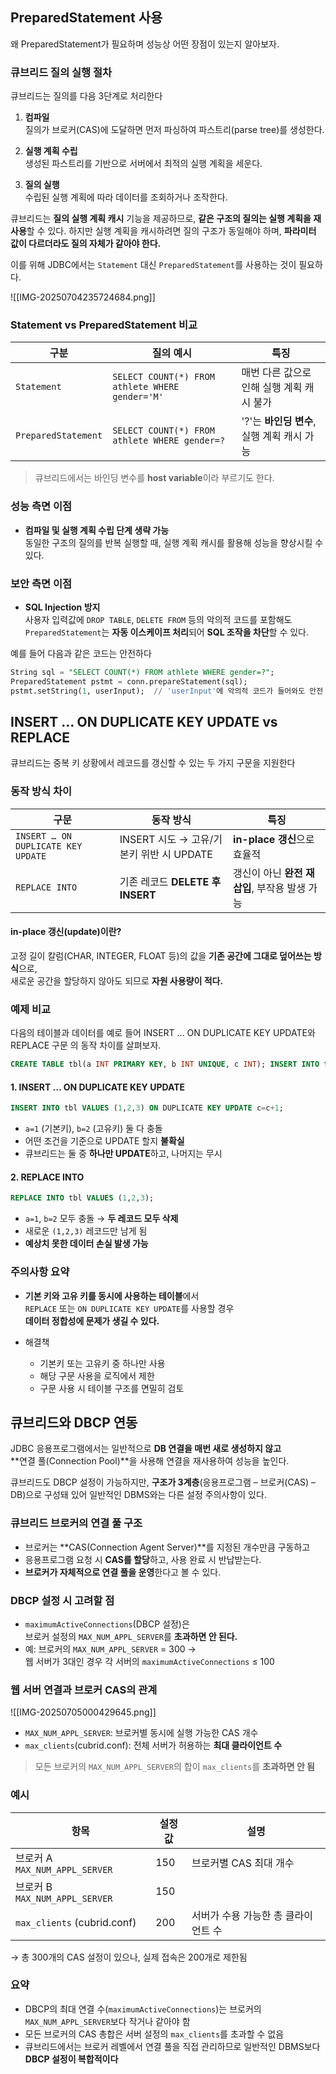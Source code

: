 
## PreparedStatement 사용
왜 PreparedStatement가 필요하며 성능상 어떤 장점이 있는지 알아보자.

### 큐브리드 질의 실행 절차
큐브리드는 질의를 다음 3단계로 처리한다

1. **컴파일**  
    질의가 브로커(CAS)에 도달하면 먼저 파싱하여 파스트리(parse tree)를 생성한다.
    
2. **실행 계획 수립**  
    생성된 파스트리를 기반으로 서버에서 최적의 실행 계획을 세운다.
    
3. **질의 실행**  
    수립된 실행 계획에 따라 데이터를 조회하거나 조작한다.

큐브리드는 **질의 실행 계획 캐시** 기능을 제공하므로, **같은 구조의 질의는 실행 계획을 재사용**할 수 있다. 하지만 실행 계획을 캐시하려면 질의 구조가 동일해야 하며, **파라미터 값이 다르더라도 질의 자체가 같아야 한다.**

이를 위해 JDBC에서는 `Statement` 대신 `PreparedStatement`를 사용하는 것이 필요하다.

![[IMG-20250704235724684.png]]
### Statement vs PreparedStatement 비교

|구분|질의 예시|특징|
|---|---|---|
|`Statement`|`SELECT COUNT(*) FROM athlete WHERE gender='M'`|매번 다른 값으로 인해 실행 계획 캐시 불가|
|`PreparedStatement`|`SELECT COUNT(*) FROM athlete WHERE gender=?`|'?'는 **바인딩 변수**, 실행 계획 캐시 가능|

> 큐브리드에서는 바인딩 변수를 **host variable**이라 부르기도 한다.

### 성능 측면 이점
- **컴파일 및 실행 계획 수립 단계 생략 가능**  
    동일한 구조의 질의를 반복 실행할 때, 실행 계획 캐시를 활용해 성능을 향상시킬 수 있다.
    

### 보안 측면 이점
- **SQL Injection 방지**  
    사용자 입력값에 `DROP TABLE`, `DELETE FROM` 등의 악의적 코드를 포함해도  
    `PreparedStatement`는 **자동 이스케이프 처리**되어 **SQL 조작을 차단**할 수 있다.

예를 들어 다음과 같은 코드는 안전하다
```sql
String sql = "SELECT COUNT(*) FROM athlete WHERE gender=?";
PreparedStatement pstmt = conn.prepareStatement(sql);
pstmt.setString(1, userInput);  // 'userInput'에 악의적 코드가 들어와도 안전
```



## INSERT … ON DUPLICATE KEY UPDATE vs REPLACE
큐브리드는 중복 키 상황에서 레코드를 갱신할 수 있는 두 가지 구문을 지원한다

### 동작 방식 차이

|구문|동작 방식|특징|
|---|---|---|
|`INSERT … ON DUPLICATE KEY UPDATE`|INSERT 시도 → 고유/기본키 위반 시 UPDATE|**in-place 갱신**으로 효율적|
|`REPLACE INTO`|기존 레코드 **DELETE 후 INSERT**|갱신이 아닌 **완전 재삽입**, 부작용 발생 가능|
#### in-place 갱신(update)이란?
고정 길이 칼럼(CHAR, INTEGER, FLOAT 등)의 값을 **기존 공간에 그대로 덮어쓰는 방식**으로,  
새로운 공간을 할당하지 않아도 되므로 **자원 사용량이 적다.**


### 예제 비교
다음의 테이블과 데이터를 예로 들어 INSERT … ON DUPLICATE KEY UPDATE와 REPLACE 구문 의 동작 차이를 살펴보자.

```sql
CREATE TABLE tbl(a INT PRIMARY KEY, b INT UNIQUE, c INT); INSERT INTO tbl VALUES (1,1,1), (2,2,2);
```

#### 1. INSERT … ON DUPLICATE KEY UPDATE
```sql
INSERT INTO tbl VALUES (1,2,3) ON DUPLICATE KEY UPDATE c=c+1;
```
- `a=1` (기본키), `b=2` (고유키) 둘 다 충돌
- 어떤 조건을 기준으로 UPDATE 할지 **불확실**
- 큐브리드는 둘 중 **하나만 UPDATE**하고, 나머지는 무시

#### 2. REPLACE INTO
```sql
REPLACE INTO tbl VALUES (1,2,3);
```
- `a=1`, `b=2` 모두 충돌 → **두 레코드 모두 삭제**
- 새로운 `(1,2,3)` 레코드만 남게 됨
- **예상치 못한 데이터 손실 발생 가능**

### 주의사항 요약
- **기본 키와 고유 키를 동시에 사용하는 테이블**에서  
    `REPLACE` 또는 `ON DUPLICATE KEY UPDATE`를 사용할 경우  
    **데이터 정합성에 문제가 생길 수 있다.**
    
- 해결책
    - 기본키 또는 고유키 중 하나만 사용
    - 해당 구문 사용을 로직에서 제한
    - 구문 사용 시 테이블 구조를 면밀히 검토


## 큐브리드와 DBCP 연동
JDBC 응용프로그램에서는 일반적으로 **DB 연결을 매번 새로 생성하지 않고**  
**연결 풀(Connection Pool)**을 사용해 연결을 재사용하여 성능을 높인다.

큐브리드도 DBCP 설정이 가능하지만, **구조가 3계층**(응용프로그램 – 브로커(CAS) – DB)으로 구성돼 있어   일반적인 DBMS와는 다른 설정 주의사항이 있다.

### 큐브리드 브로커의 연결 풀 구조
- 브로커는 **CAS(Connection Agent Server)**를 지정된 개수만큼 구동하고
- 응용프로그램 요청 시 **CAS를 할당**하고, 사용 완료 시 반납받는다.
- **브로커가 자체적으로 연결 풀을 운영**한다고 볼 수 있다.

### DBCP 설정 시 고려할 점
- `maximumActiveConnections`(DBCP 설정)은  
    브로커 설정의 `MAX_NUM_APPL_SERVER`를 **초과하면 안 된다.**
- 예: 브로커의 `MAX_NUM_APPL_SERVER` = 300 →  
    웹 서버가 3대인 경우 각 서버의 `maximumActiveConnections` ≤ 100
    

### 웹 서버 연결과 브로커 CAS의 관계
![[IMG-20250705000429645.png]]
- `MAX_NUM_APPL_SERVER`: 브로커별 동시에 실행 가능한 CAS 개수
- `max_clients`(cubrid.conf): 전체 서버가 허용하는 **최대 클라이언트 수**

> 모든 브로커의 `MAX_NUM_APPL_SERVER`의 합이 `max_clients`를 **초과하면 안 됨**

### 예시

|항목|설정값|설명|
|---|---|---|
|브로커 A `MAX_NUM_APPL_SERVER`|150|브로커별 CAS 최대 개수|
|브로커 B `MAX_NUM_APPL_SERVER`|150||
|`max_clients` (cubrid.conf)|200|서버가 수용 가능한 총 클라이언트 수|
→ 총 300개의 CAS 설정이 있으나, 실제 접속은 200개로 제한됨

### 요약
- DBCP의 최대 연결 수(`maximumActiveConnections`)는 브로커의 `MAX_NUM_APPL_SERVER`보다 작거나 같아야 함
- 모든 브로커의 CAS 총합은 서버 설정의 `max_clients`를 초과할 수 없음
- 큐브리드에서는 브로커 레벨에서 연결 풀을 직접 관리하므로 일반적인 DBMS보다 **DBCP 설정이 복합적이다**